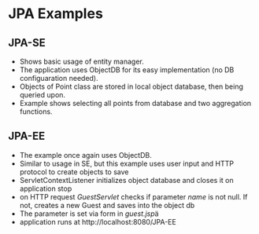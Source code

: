 # JPA Examples

## JPA-SE

- Shows basic usage of entity manager.
- The application uses ObjectDB for its easy implementation (no DB configuaration needed).
- Objects of Point class are stored in local object database, then being queried upon.
- Example shows selecting all points from database and two aggregation functions.

## JPA-EE

- The example once again uses ObjectDB.
- Similar to usage in SE, but this example uses user input and HTTP protocol to create objects to save
- ServletContextListener initializes object database and closes it on application stop
- on HTTP request *GuestServlet* checks if parameter *name* is not null. If not, creates a new Guest and saves into the object db
- The parameter is set via form in *guest.jsp*ä
- application runs at http://localhost:8080/JPA-EE